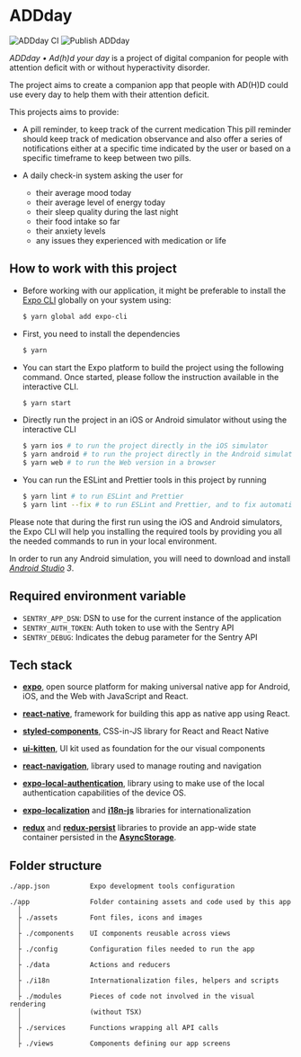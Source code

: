 # ADDday

![ADDday CI](https://github.com/hiwelo/addday/workflows/ADDday%20CI/badge.svg)
![Publish ADDday](https://github.com/hiwelo/addday/workflows/Publish%20ADDday/badge.svg?branch=master)

_ADDday • Ad(h)d your day_ is a project of digital companion for people with
attention deficit with or without hyperactivity disorder.

The project aims to create a companion app that people with AD(H)D could use
every day to help them with their attention deficit.

This projects aims to provide:

- A pill reminder, to keep track of the current medication
  This pill reminder should keep track of medication observance and also offer
  a series of notifications either at a specific time indicated by the user or
  based on a specific timeframe to keep between two pills.

- A daily check-in system asking the user for
  - their average mood today
  - their average level of energy today
  - their sleep quality during the last night
  - their food intake so far
  - their anxiety levels
  - any issues they experienced with medication or life

## How to work with this project

- Before working with our application, it might be preferable to install the
  [Expo CLI] globally on your system using:

  ```bash
  $ yarn global add expo-cli
  ```

- First, you need to install the dependencies

  ```bash
  $ yarn
  ```

- You can start the Expo platform to build the project using the following
  command. Once started, please follow the instruction available in the
  interactive CLI.

  ```bash
  $ yarn start
  ```

- Directly run the project in an iOS or Android simulator without using the
  interactive CLI

  ```bash
  $ yarn ios # to run the project directly in the iOS simulator
  $ yarn android # to run the project directly in the Android simulator
  $ yarn web # to run the Web version in a browser
  ```

- You can run the ESLint and Prettier tools in this project by running

  ```bash
  $ yarn lint # to run ESLint and Prettier
  $ yarn lint --fix # to run ESLint and Prettier, and to fix automatically some issues
  ```

Please note that during the first run using the iOS and Android simulators, the
Expo CLI will help you installing the required tools by providing you all the
needed commands to run in your local environment.

In order to run any Android simulation, you will need to download and install
_[Android Studio] 3_.

## Required environment variable

- `SENTRY_APP_DSN`: DSN to use for the current instance of the application
- `SENTRY_AUTH_TOKEN`: Auth token to use with the Sentry API
- `SENTRY_DEBUG`: Indicates the debug parameter for the Sentry API

## Tech stack

- **[expo]**, open source platform for making universal native app for Android,
  iOS, and the Web with JavaScript and React.

- **[react-native]**, framework for building this app as native app using React.

- **[styled-components]**, CSS-in-JS library for React and React Native

- **[ui-kitten]**, UI kit used as foundation for the our visual components

- **[react-navigation]**, library used to manage routing and navigation

- **[expo-local-authentication]**, library using to make use of the local
  authentication capabilities of the device OS.

- **[expo-localization]** and **[i18n-js]** libraries for internationalization

- **[redux]** and **[redux-persist]** libraries to provide an app-wide state
  container persisted in the **[AsyncStorage]**.

## Folder structure

```
./app.json          Expo development tools configuration

./app               Folder containing assets and code used by this app
  │
  ├ ./assets        Font files, icons and images
  │
  ├ ./components    UI components reusable across views
  │
  ├ ./config        Configuration files needed to run the app
  │
  ├ ./data          Actions and reducers
  │
  ├ ./i18n          Internationalization files, helpers and scripts
  │
  ├ ./modules       Pieces of code not involved in the visual rendering
  │                 (without TSX)
  │
  ├ ./services      Functions wrapping all API calls
  │
  ├ ./views         Components defining our app screens
```

[android studio]: https://developer.android.com/studio
[asyncstorage]: https://docs.expo.io/versions/latest/react-native/asyncstorage/
[expo]: https://expo.io/
[expo cli]: https://docs.expo.io/versions/latest/workflow/expo-cli/
[expo-localization]: https://docs.expo.io/versions/latest/sdk/localization/
[expo-local-authentication]: https://docs.expo.io/versions/latest/sdk/local-authentication/
[i18n-js]: https://github.com/fnando/i18n-js
[react-native]: https://reactnative.dev/
[react-navigation]: https://reactnavigation.org/
[redux]: https://redux.js.org/
[redux-persist]: https://github.com/rt2zz/redux-persist
[styled-components]: https://styled-components.com/
[ui-kitten]: https://akveo.github.io/react-native-ui-kitten/
